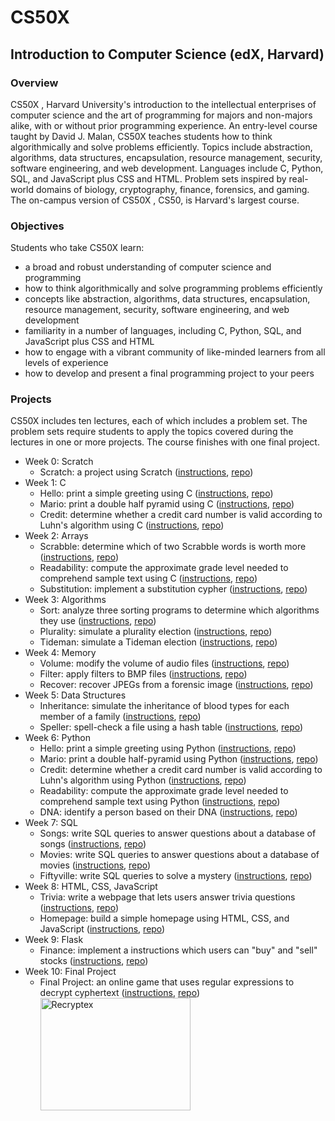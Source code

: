 # CS50X

## Introduction to Computer Science (edX, Harvard)

### Overview
CS50X , Harvard University's introduction to the intellectual enterprises of 
computer science and the art of programming for majors and non-majors alike, 
with or without prior programming experience. An entry-level course taught by 
David J. Malan, CS50X teaches students how to think algorithmically and solve 
problems efficiently. Topics include abstraction, algorithms, data structures, 
encapsulation, resource management, security, software engineering, and web 
development. Languages include C, Python, SQL, and JavaScript plus CSS and 
HTML. Problem sets inspired by real-world domains of biology, cryptography, 
finance, forensics, and gaming. The on-campus version of CS50X , CS50, is 
Harvard's largest course.

### Objectives
Students who take CS50X learn:
- a broad and robust understanding of computer science and programming
- how to think algorithmically and solve programming problems efficiently
- concepts like abstraction, algorithms, data structures, encapsulation, 
  resource management, security, software engineering, and web development
- familiarity in a number of languages, including C, Python, SQL, and 
  JavaScript plus CSS and HTML
- how to engage with a vibrant community of like-minded learners from all 
  levels of experience
- how to develop and present a final programming project to your peers

### Projects
CS50X includes ten lectures, each of which includes a problem set. The problem 
sets require students to apply the topics covered during the lectures in one or 
more projects. The course finishes with one final project.
- Week 0: Scratch
  * Scratch: a project using Scratch ([instructions](https://cs50.harvard.edu/x/2022/psets/0/scratch/), [repo](https://github.com/kvnduff/CS50X/tree/master/pset0))
- Week 1: C
  * Hello: print a simple greeting using C ([instructions](https://cs50.harvard.edu/x/2022/psets/1/hello/), [repo](https://github.com/kvnduff/CS50X/tree/master/pset1))
  * Mario: print a double half pyramid using C ([instructions](https://cs50.harvard.edu/x/2022/psets/1/mario/more/), [repo](https://github.com/kvnduff/CS50X/tree/master/pset1))
  * Credit: determine whether a credit card number is valid according to Luhn's algorithm using C ([instructions](https://cs50.harvard.edu/x/2022/psets/1/credit/), [repo](https://github.com/kvnduff/CS50X/tree/master/pset1))
- Week 2: Arrays
  * Scrabble: determine which of two Scrabble words is worth more ([instructions](https://cs50.harvard.edu/x/2022/labs/2/), [repo](https://github.com/kvnduff/CS50X/tree/master/pset2))
  * Readability: compute the approximate grade level needed to comprehend sample text using C ([instructions](https://cs50.harvard.edu/x/2022/psets/2/readability/), [repo](https://github.com/kvnduff/CS50X/tree/master/pset2))
  * Substitution: implement a substitution cypher ([instructions](https://cs50.harvard.edu/x/2022/psets/2/substitution/), [repo](https://github.com/kvnduff/CS50X/tree/master/pset2))
- Week 3: Algorithms
  * Sort: analyze three sorting programs to determine which algorithms they use ([instructions](https://cs50.harvard.edu/x/2022/labs/3/), [repo](https://github.com/kvnduff/CS50X/tree/master/pset3))
  * Plurality: simulate a plurality election ([instructions](https://cs50.harvard.edu/x/2022/psets/3/plurality/), [repo](https://github.com/kvnduff/CS50X/tree/master/pset3))
  * Tideman: simulate a Tideman election ([instructions](https://cs50.harvard.edu/x/2022/psets/3/tideman/), [repo](https://github.com/kvnduff/CS50X/tree/master/pset3))
- Week 4: Memory
  * Volume: modify the volume of audio files ([instructions](https://cs50.harvard.edu/x/2022/labs/4/), [repo](https://github.com/kvnduff/CS50X/tree/master/pset4))
  * Filter: apply filters to BMP files ([instructions](https://cs50.harvard.edu/x/2022/psets/4/filter/more/), [repo](https://github.com/kvnduff/CS50X/tree/master/pset4))
  * Recover: recover JPEGs from a forensic image ([instructions](https://cs50.harvard.edu/x/2022/psets/4/recover/), [repo](https://github.com/kvnduff/CS50X/tree/master/pset4))
- Week 5: Data Structures
  * Inheritance: simulate the inheritance of blood types for each member of a family ([instructions](https://cs50.harvard.edu/x/2022/labs/5/), [repo](https://github.com/kvnduff/CS50X/tree/master/pset5))
  * Speller: spell-check a file using a hash table ([instructions](https://cs50.harvard.edu/x/2022/psets/5/speller/), [repo](https://github.com/kvnduff/CS50X/tree/master/pset5))
- Week 6: Python
  * Hello: print a simple greeting using Python ([instructions](https://cs50.harvard.edu/x/2022/psets/6/hello/), [repo](https://github.com/kvnduff/CS50X/tree/master/pset6))
  * Mario: print a double half-pyramid using Python ([instructions](https://cs50.harvard.edu/x/2022/psets/6/mario/more/), [repo](https://github.com/kvnduff/CS50X/tree/master/pset6))
  * Credit: determine whether a credit card number is valid according to Luhn's algorithm using Python ([instructions](https://cs50.harvard.edu/x/2022/psets/6/credit/), [repo](https://github.com/kvnduff/CS50X/tree/master/pset6))
  * Readability: compute the approximate grade level needed to comprehend sample text using Python ([instructions](https://cs50.harvard.edu/x/2022/psets/6/readability/), [repo](https://github.com/kvnduff/CS50X/tree/master/pset6))
  * DNA: identify a person based on their DNA ([instructions](https://cs50.harvard.edu/x/2022/psets/6/dna/), [repo](https://github.com/kvnduff/CS50X/tree/master/pset6))
- Week 7: SQL
  * Songs: write SQL queries to answer questions about a database of songs ([instructions](https://cs50.harvard.edu/x/2022/labs/7/), [repo](https://github.com/kvnduff/CS50X/tree/master/pset7))
  * Movies: write SQL queries to answer questions about a database of movies ([instructions](https://cs50.harvard.edu/x/2022/psets/7/movies/), [repo](https://github.com/kvnduff/CS50X/tree/master/pset7))
  * Fiftyville: write SQL queries to solve a mystery ([instructions](https://cs50.harvard.edu/x/2022/psets/7/fiftyville/), [repo](https://github.com/kvnduff/CS50X/tree/master/pset7))
- Week 8: HTML, CSS, JavaScript
  * Trivia: write a webpage that lets users answer trivia questions ([instructions](https://cs50.harvard.edu/x/2022/labs/8/), [repo](https://github.com/kvnduff/CS50X/tree/master/pset8))
  * Homepage: build a simple homepage using HTML, CSS, and JavaScript ([instructions](https://cs50.harvard.edu/x/2022/psets/8/homepage/), [repo](https://github.com/kvnduff/CS50X/tree/master/pset8))
- Week 9: Flask
  * Finance: implement a instructions which users can "buy" and "sell" stocks ([instructions](https://cs50.harvard.edu/x/2022/psets/9/finance/), [repo](https://github.com/kvnduff/CS50X/tree/master/pset9))
- Week 10: Final Project
  * Final Project: an online game that uses regular expressions to decrypt cyphertext ([instructions](https://cs50.harvard.edu/x/2022/project/), [repo](https://github.com/kvnduff/CS50X/tree/master/final_project)) <a href="http://www.youtube.com/watch?feature=player_embedded&v=M8JmcAFzFuo" target="_blank"><img src="http://img.youtube.com/vi/M8JmcAFzFuo/0.jpg" alt="Recryptex" width="240" height="180" target="_blank"/></a>
